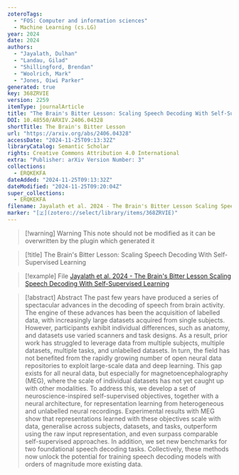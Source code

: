 ```yaml
---
zoteroTags:
  - "FOS: Computer and information sciences"
  - Machine Learning (cs.LG)
year: 2024
date: 2024
authors:
  - "Jayalath, Dulhan"
  - "Landau, Gilad"
  - "Shillingford, Brendan"
  - "Woolrich, Mark"
  - "Jones, Oiwi Parker"
generated: true
key: 368ZRVIE
version: 2259
itemType: journalArticle
title: "The Brain's Bitter Lesson: Scaling Speech Decoding With Self-Supervised Learning"
DOI: 10.48550/ARXIV.2406.04328
shortTitle: The Brain's Bitter Lesson
url: "https://arxiv.org/abs/2406.04328"
accessDate: "2024-11-25T09:13:32Z"
libraryCatalog: Semantic Scholar
rights: Creative Commons Attribution 4.0 International
extra: "Publisher: arXiv Version Number: 3"
collections:
  - ERQKEKFA
dateAdded: "2024-11-25T09:13:32Z"
dateModified: "2024-11-25T09:20:04Z"
super_collections:
  - ERQKEKFA
filename: Jayalath et al. 2024 - The Brain's Bitter Lesson Scaling Speech Decoding With Self-Supervised Learning
marker: "[🇿](zotero://select/library/items/368ZRVIE)"
---
```


>[!warning] Warning
> This note should not be modified as it can be overwritten by the plugin which generated it

> [!title] The Brain's Bitter Lesson: Scaling Speech Decoding With Self-Supervised Learning

> [!example] File
> [Jayalath et al. 2024 - The Brain's Bitter Lesson Scaling Speech Decoding With Self-Supervised Learning](Jayalath%20et%20al.%202024%20-%20The%20Brain's%20Bitter%20Lesson%20Scaling%20Speech%20Decoding%20With%20Self-Supervised%20Learning.pdf)

> [!abstract] Abstract
> The past few years have produced a series of spectacular advances in the decoding of speech from brain activity. The engine of these advances has been the acquisition of labelled data, with increasingly large datasets acquired from single subjects. However, participants exhibit individual differences, such as anatomy, and datasets use varied scanners and task designs. As a result, prior work has struggled to leverage data from multiple subjects, multiple datasets, multiple tasks, and unlabelled datasets. In turn, the field has not benefited from the rapidly growing number of open neural data repositories to exploit large-scale data and deep learning. This gap exists for all neural data, but especially for magnetoencephalography (MEG), where the scale of individual datasets has not yet caught up with other modalities. To address this, we develop a set of neuroscience-inspired self-supervised objectives, together with a neural architecture, for representation learning from heterogeneous and unlabelled neural recordings. Experimental results with MEG show that representations learned with these objectives scale with data, generalise across subjects, datasets, and tasks, outperform using the raw input representation, and even surpass comparable self-supervised approaches. In addition, we set new benchmarks for two foundational speech decoding tasks. Collectively, these methods now unlock the potential for training speech decoding models with orders of magnitude more existing data.

